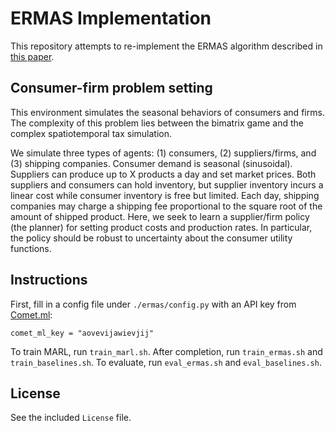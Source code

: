 # ERMAS Implementation
This repository attempts to re-implement the ERMAS algorithm described in [this paper](https://openreview.net/forum?id=uIc4W6MtbDA). 

## Consumer-firm problem setting
This environment simulates the seasonal behaviors of consumers and firms. The complexity of this problem lies between the bimatrix game and the complex spatiotemporal tax simulation. 

We simulate three types of agents: (1) consumers, (2) suppliers/firms, and (3) shipping companies. Consumer demand is seasonal (sinusoidal). Suppliers can produce up to X products a day and set market prices. Both suppliers and consumers can hold inventory, but supplier inventory incurs a linear cost while consumer inventory is free but limited. Each day, shipping companies may charge a shipping fee proportional to the square root of the amount of shipped product. Here, we seek to learn a supplier/firm policy (the planner) for setting product costs and production rates. In particular, the policy should be robust to uncertainty about the consumer utility functions.

## Instructions
First, fill in a config file under `./ermas/config.py` with an API key from [Comet.ml](https://comet.ml):
```
comet_ml_key = "aovevijawievjij"
```
To train MARL, run `train_marl.sh`. After completion, run `train_ermas.sh` and `train_baselines.sh`.
To evaluate, run `eval_ermas.sh` and `eval_baselines.sh`.

## License
See the included `License` file.
